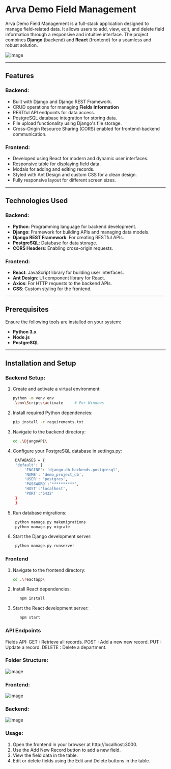 # Arva Demo Field Management

Arva Demo Field Management is a full-stack application designed to manage field-related data. It allows users to add, view, edit, and delete field information through a responsive and intuitive interface. The project combines **Django** (backend) and **React** (frontend) for a seamless and robust solution.

![image](https://github.com/user-attachments/assets/b0fa692f-aec5-4fc2-b665-122ee453a82b)

---

## Features

### Backend:
- Built with Django and Django REST Framework.
- CRUD operations for managing **Fields Information**
- RESTful API endpoints for data access.
- PostgreSQL database integration for storing data.
- File upload functionality using Django's file storage.
- Cross-Origin Resource Sharing (CORS) enabled for frontend-backend communication.

### Frontend:
- Developed using React for modern and dynamic user interfaces.
- Responsive table for displaying field data.
- Modals for adding and editing records.
- Styled with Ant Design and custom CSS for a clean design.
- Fully responsive layout for different screen sizes.

---

## Technologies Used

### Backend:
- **Python**: Programming language for backend development.
- **Django**: Framework for building APIs and managing data models.
- **Django REST Framework**: For creating RESTful APIs.
- **PostgreSQL**: Database for data storage.
- **CORS Headers**: Enabling cross-origin requests.

### Frontend:
- **React**: JavaScript library for building user interfaces.
- **Ant Design**: UI component library for React.
- **Axios**: For HTTP requests to the backend APIs.
- **CSS**: Custom styling for the frontend.

---

## Prerequisites

Ensure the following tools are installed on your system:
- **Python 3.x**
- **Node.js**
- **PostgreSQL**

---

## Installation and Setup

### Backend Setup:
1. Create and activate a virtual environment:
   ```bash
   python -m venv env
   .\env\Scripts\activate     # For Windows
2. Install required Python dependencies:
   ```bash
   pip install -r requirements.txt  
3. Navigate to the backend directory:
   ```bash
   cd .\DjangoAPI\
4. Configure your PostgreSQL database in settings.py:
   ```bash
    DATABASES = {
    'default': {
        'ENGINE': 'django.db.backends.postgresql',
        'NAME': 'demo_project_db',
        'USER': 'postgres',
        'PASSWORD':'**********',
        'HOST':'localhost',
        'PORT':'5432'
    }
    }
5. Run database migrations:
   ```bash
    python manage.py makemigrations
    python manage.py migrate
6. Start the Django development server:
   ```bash
    python manage.py runserver

### Frontend

1. Navigate to the frontend directory:
   ```bash
   cd .\reactapp\
2. Install React dependencies:
   ```bash
      npm install
3. Start the React development server:
   ```bash
      npm start

### API Endpoints
Fields API:
GET : Retrieve all records.
POST : Add a new new record.
PUT : Update a record.
DELETE : Delete a department.

### Folder Structure:
![image](https://github.com/user-attachments/assets/10bc7ce2-b01c-4316-966b-eeb7c4b311db)

### Frontend:
![image](https://github.com/user-attachments/assets/e2a66b1d-190b-4fae-b815-a1f95b487ae6)

### Backend:
![image](https://github.com/user-attachments/assets/aa00b4f3-c2ed-426a-bbf9-3debc16803b6)

### Usage:
1. Open the frontend in your browser at http://localhost:3000.
2. Use the Add New Record button to add a new field.
3. View the field data in the table.
4. Edit or delete fields using the Edit and Delete buttons in the table.

